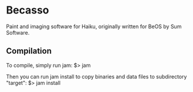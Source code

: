 Becasso
=======

Paint and imaging software for Haiku, originally written for BeOS by Sum Software.


Compilation
-----------

To compile, simply run jam:
	$> jam

Then you can run jam install to copy binaries and data files to subdirectory "target":
	$> jam install
